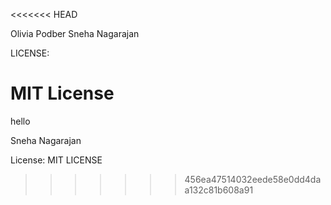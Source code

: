 <<<<<<< HEAD

Olivia Podber
Sneha Nagarajan

LICENSE:

MIT License 
=======
hello

Sneha Nagarajan

License:
MIT LICENSE
>>>>>>> 456ea47514032eede58e0dd4daa132c81b608a91
